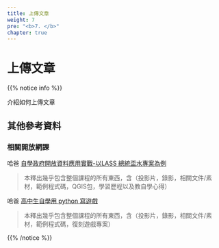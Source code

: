 ```yaml
---
title: 上傳文章
weight: 7
pre: "<b>7. </b>"
chapter: true
---
```


# 上傳文章

{{% notice info %}}

介紹如何上傳文章

## 其他參考資料

### 相關開放網課

哈爸 [自學政府開放資料應用實戰-以LASS 總統盃水專案為例](https://docs.google.com/document/d/1HU4JFyY1BFhG0hQs6kAIC4TwS-nYSjiDAVPL_pJLHrs/edit?usp=sharing)
> 本釋出幾乎包含整個課程的所有東西，含（投影片，錄影，相關文件/素材，範例程式碼，QGIS包，學習歷程以及教自學心得）

哈爸 [高中生自學用 python 寫遊戲](https://docs.google.com/document/d/1FV1e1OAewULNdpsKJgNDnm100jrKAcIgDgp08GJNFsw/edit?usp=sharing)
> 本釋出幾乎包含整個課程的所有東西，含（投影片，錄影，相關文件/素材，範例程式碼，復刻遊戲專案）

{{% /notice %}}
